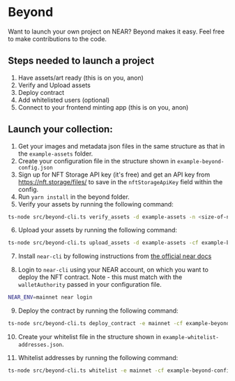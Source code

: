 # Beyond

Want to launch your own project on NEAR? Beyond makes it easy. Feel free to make contributions to the code.

## Steps needed to launch a project

1. Have assets/art ready (this is on you, anon)
2. Verify and Upload assets
3. Deploy contract
4. Add whitelisted users (optional)
5. Connect to your frontend minting app (this is on you, anon)

## Launch your collection:

1. Get your images and metadata json files in the same structure as that in the `example-assets` folder.
2. Create your configuration file in the structure shown in `example-beyond-config.json`
3. Sign up for NFT Storage API key (it's free) and get an API key from https://nft.storage/files/ to save in the `nftStorageApiKey` field within the config.
4. Run `yarn install` in the beyond folder.
5. Verify your assets by running the following command:

```sh
ts-node src/beyond-cli.ts verify_assets -d example-assets -n <size-of-nft-collection>
```

6. Upload your assets by running the following command:

```sh
ts-node src/beyond-cli.ts upload_assets -d example-assets -cf example-beyond-config.json
```

7. Install `near-cli` by following instructions from [the official near docs](https://docs.near.org/docs/tools/near-cli#installation)

8. Login to `near-cli` using your NEAR account, on which you want to deploy the NFT contract. Note - this must match with the `walletAuthority` passed in your configuration file.

```sh
NEAR_ENV=mainnet near login
```

9. Deploy the contract by running the following command:

```sh
ts-node src/beyond-cli.ts deploy_contract -e mainnet -cf example-beyond-config.json
```

10. Create your whitelist file in the structure shown in `example-whitelist-addresses.json`.

11. Whitelist addresses by running the following command:

```sh
ts-node src/beyond-cli.ts whitelist -e mainnet -cf example-beyond-config.json -wj example-whitelist-addresses.json
```
